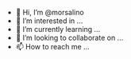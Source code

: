 
- 👋 Hi, I’m @morsalino
- 👀 I’m interested in ...
- 🌱 I’m currently learning ...
- 💞️ I’m looking to collaborate on ...
- 📫 How to reach me ...

<!---
morsalino/morsalino is a ✨ special ✨ repository because its `README.md` (this file) appears on your GitHub profile.
You can click the Preview link to take a look at your changes.
--->
